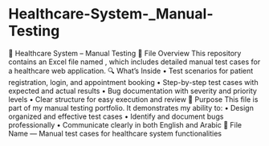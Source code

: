 # Healthcare-System-_Manual-Testing
🏥 Healthcare System – Manual Testing
📄 File Overview
This repository contains an Excel file named , which includes detailed manual test cases for a healthcare web application.
🔍 What’s Inside
• 	Test scenarios for patient registration, login, and appointment booking
• 	Step-by-step test cases with expected and actual results
• 	Bug documentation with severity and priority levels
• 	Clear structure for easy execution and review
🎯 Purpose
This file is part of my manual testing portfolio. It demonstrates my ability to:
• 	Design organized and effective test cases
• 	Identify and document bugs professionally
• 	Communicate clearly in both English and Arabic
📂 File Name
 — Manual test cases for healthcare system functionalities

